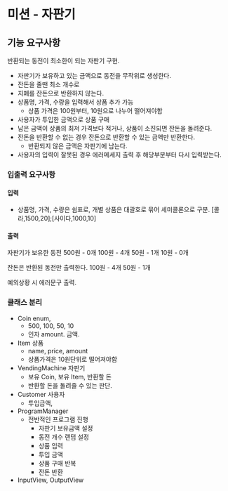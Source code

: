 # 미션 - 자판기


## 기능 요구사항
반환되는 동전이 최소한이 되는 자판기 구현.

- 자판기가 보유하고 있는 금액으로 동전을 무작위로 생성한다.
- 잔돈을 줄땐 최소 개수로
- 지폐를 잔돈으로 반환하지 않는다.
- 상품명, 가격, 수량을 입력해서 상품 추가 가능
  - 상품 가격은 100원부터, 10원으로 나누어 떨어져야함
- 사용자가 투입한 금액으로 상품 구매
- 남은 금액이 상품의 최저 가격보다 적거나, 상품이 소진되면 잔돈을 돌려준다.
- 잔돈을 반환할 수 없는 경우 잔돈으로 반환할 수 있는 금액만 반환한다.
  - 반환되지 않은 금액은 자판기에 남는다.
- 사용자의 입력이 잘못된 경우 에러메세지 출력 후 해당부분부터 다시 입력받는다.


### 입출력 요구사항

#### 입력
- 상품명, 가격, 수량은 쉼표로, 개별 상품은 대괄호로 묶어 세미콜론으로 구분.
[콜라,1500,20];[사이다,1000,10]

#### 출력
자판기가 보유한 동전
500원 - 0개
100원 - 4개
50원 - 1개
10원 - 0개

잔돈은 반환된 동전만 출력한다.
100원 - 4개
50원 - 1개

예외상황 시 에러문구 출력.


### 클래스 분리
- Coin enum, 
  - 500, 100, 50, 10
  - 인자 amount. 금액.
- Item 상품
  - name, price, amount
  - 상품가격은 10원단위로 떨어져야함
- VendingMachine 자판기
  - 보유 Coin, 보유 Item, 반환할 돈
  - 반환할 돈을 돌려줄 수 있는 판단.
- Customer 사용자
  - 투입금액,
- ProgramManager
  - 전반적인 프로그램 진행
    - 자판기 보유금액 설정
    - 동전 개수 랜덤 설정
    - 상품 입력
    - 투입 금액
    - 상품 구매 반복
    - 잔돈 반환
- InputView, OutputView